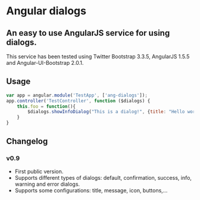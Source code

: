 # Angular dialogs
## An easy to use AngularJS service for using dialogs.
This service has been tested using Twitter Bootstrap 3.3.5, AngularJS 1.5.5 and Angular-UI-Bootstrap 2.0.1.

## Usage
```javascript
var app = angular.module('TestApp', ['ang-dialogs']);
app.controller('TestController', function ($dialogs) {
	this.foo = function(){
		$dialogs.showInfoDialog("This is a dialog!", {title: "Hello world!"});
	}
}
```

## Changelog
### v0.9
* First public version.
* Supports different types of dialogs: default, confirmation, success, info, warning and error dialogs.
* Supports some configurations: title, message, icon, buttons,...
